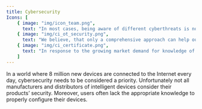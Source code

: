 ```yaml
---
title: Cybersecurity
Icons: [
    { image: "img/icon_team.png",
      text: "In most cases, being aware of different cyberthreats is not enough if this knowledge does not go in pair with appropriate actions" }, 
    { image: "img/ci_ot_security.png",
      text: "We believe, that only a comprehensive approach can help our Clients in reducing the risk level related to cybersecurity"}, 
    { image: "img/ci_certificate.png",
      text: "In response to the growing market demand for knowledge of ICS and IoT cybersecurity, we offer high quality services of testing and enhancing our Clients cybersecurity" }
    ]
---
```


In a world where 8 million new devices are connected to the Internet every day, cybersecurity needs to be considered a priority. Unfortunately not all manufacturers and distributors of intelligent devices consider their products’ security. Moreover, users often lack the appropriate knowledge to properly configure their devices.


